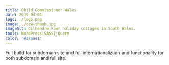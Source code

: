 ```yaml
---
title: Child Commissioner Wales
date: 2019-04-01
logo: ./logo.png
image: ./ccw-thumb.jpg
imageAlt: Cilhendre Fawr holiday cottages in South Wales.
tools: WordPress|SASS|jQuery
color: '#27aae1'
---
```

Full build for subdomain site and full internationaliztion and functionality for both subdomain and full site.
